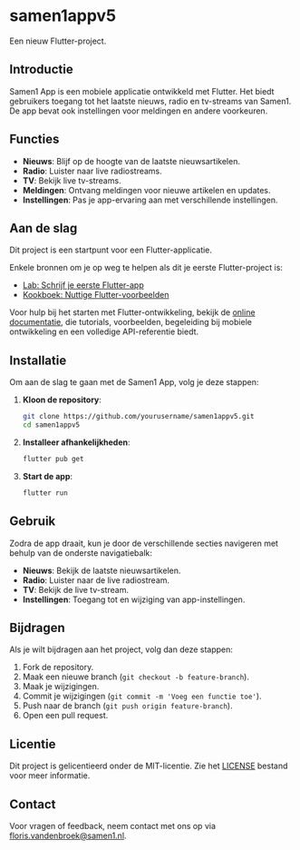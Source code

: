 # samen1appv5

Een nieuw Flutter-project.

## Introductie

Samen1 App is een mobiele applicatie ontwikkeld met Flutter. Het biedt gebruikers toegang tot het laatste nieuws, radio en tv-streams van Samen1. De app bevat ook instellingen voor meldingen en andere voorkeuren.

## Functies

- **Nieuws**: Blijf op de hoogte van de laatste nieuwsartikelen.
- **Radio**: Luister naar live radiostreams.
- **TV**: Bekijk live tv-streams.
- **Meldingen**: Ontvang meldingen voor nieuwe artikelen en updates.
- **Instellingen**: Pas je app-ervaring aan met verschillende instellingen.

## Aan de slag

Dit project is een startpunt voor een Flutter-applicatie.

Enkele bronnen om je op weg te helpen als dit je eerste Flutter-project is:

- [Lab: Schrijf je eerste Flutter-app](https://docs.flutter.dev/get-started/codelab)
- [Kookboek: Nuttige Flutter-voorbeelden](https://docs.flutter.dev/cookbook)

Voor hulp bij het starten met Flutter-ontwikkeling, bekijk de
[online documentatie](https://docs.flutter.dev/), die tutorials,
voorbeelden, begeleiding bij mobiele ontwikkeling en een volledige API-referentie biedt.

## Installatie

Om aan de slag te gaan met de Samen1 App, volg je deze stappen:

1. **Kloon de repository**:
   ```sh
   git clone https://github.com/yourusername/samen1appv5.git
   cd samen1appv5
   ```

2. **Installeer afhankelijkheden**:
   ```sh
   flutter pub get
   ```

3. **Start de app**:
   ```sh
   flutter run
   ```

## Gebruik

Zodra de app draait, kun je door de verschillende secties navigeren met behulp van de onderste navigatiebalk:

- **Nieuws**: Bekijk de laatste nieuwsartikelen.
- **Radio**: Luister naar de live radiostream.
- **TV**: Bekijk de live tv-stream.
- **Instellingen**: Toegang tot en wijziging van app-instellingen.

## Bijdragen

Als je wilt bijdragen aan het project, volg dan deze stappen:

1. Fork de repository.
2. Maak een nieuwe branch (`git checkout -b feature-branch`).
3. Maak je wijzigingen.
4. Commit je wijzigingen (`git commit -m 'Voeg een functie toe'`).
5. Push naar de branch (`git push origin feature-branch`).
6. Open een pull request.

## Licentie

Dit project is gelicentieerd onder de MIT-licentie. Zie het [LICENSE](LICENSE) bestand voor meer informatie.

## Contact

Voor vragen of feedback, neem contact met ons op via [floris.vandenbroek@samen1.nl](mailto:floris.vandenbroek@samen1.nl).
